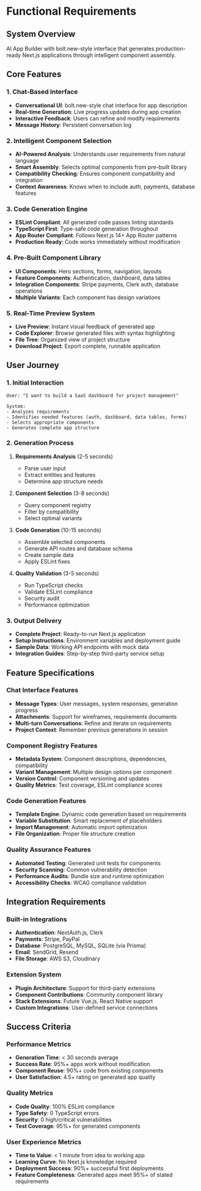 # Functional Requirements

## System Overview
AI App Builder with bolt.new-style interface that generates production-ready Next.js applications through intelligent component assembly.

## Core Features

### 1. Chat-Based Interface
- **Conversational UI**: bolt.new-style chat interface for app description
- **Real-time Generation**: Live progress updates during app creation
- **Interactive Feedback**: Users can refine and modify requirements
- **Message History**: Persistent conversation log

### 2. Intelligent Component Selection
- **AI-Powered Analysis**: Understands user requirements from natural language
- **Smart Assembly**: Selects optimal components from pre-built library
- **Compatibility Checking**: Ensures component compatibility and integration
- **Context Awareness**: Knows when to include auth, payments, database features

### 3. Code Generation Engine
- **ESLint Compliant**: All generated code passes linting standards
- **TypeScript First**: Type-safe code generation throughout
- **App Router Compliant**: Follows Next.js 14+ App Router patterns
- **Production Ready**: Code works immediately without modification

### 4. Pre-Built Component Library
- **UI Components**: Hero sections, forms, navigation, layouts
- **Feature Components**: Authentication, dashboard, data tables
- **Integration Components**: Stripe payments, Clerk auth, database operations
- **Multiple Variants**: Each component has design variations

### 5. Real-Time Preview System
- **Live Preview**: Instant visual feedback of generated app
- **Code Explorer**: Browse generated files with syntax highlighting
- **File Tree**: Organized view of project structure
- **Download Project**: Export complete, runnable application

## User Journey

### 1. Initial Interaction
```
User: "I want to build a SaaS dashboard for project management"

System: 
- Analyzes requirements
- Identifies needed features (auth, dashboard, data tables, forms)
- Selects appropriate components
- Generates complete app structure
```

### 2. Generation Process
1. **Requirements Analysis** (2-5 seconds)
   - Parse user input
   - Extract entities and features
   - Determine app structure needs

2. **Component Selection** (3-8 seconds)
   - Query component registry
   - Filter by compatibility
   - Select optimal variants

3. **Code Generation** (10-15 seconds)
   - Assemble selected components
   - Generate API routes and database schema
   - Create sample data
   - Apply ESLint fixes

4. **Quality Validation** (3-5 seconds)
   - Run TypeScript checks
   - Validate ESLint compliance
   - Security audit
   - Performance optimization

### 3. Output Delivery
- **Complete Project**: Ready-to-run Next.js application
- **Setup Instructions**: Environment variables and deployment guide
- **Sample Data**: Working API endpoints with mock data
- **Integration Guides**: Step-by-step third-party service setup

## Feature Specifications

### Chat Interface Features
- **Message Types**: User messages, system responses, generation progress
- **Attachments**: Support for wireframes, requirements documents
- **Multi-turn Conversations**: Refine and iterate on requirements
- **Project Context**: Remember previous generations in session

### Component Registry Features
- **Metadata System**: Component descriptions, dependencies, compatibility
- **Variant Management**: Multiple design options per component
- **Version Control**: Component versioning and updates
- **Quality Metrics**: Test coverage, ESLint compliance scores

### Code Generation Features
- **Template Engine**: Dynamic code generation based on requirements
- **Variable Substitution**: Smart replacement of placeholders
- **Import Management**: Automatic import optimization
- **File Organization**: Proper file structure creation

### Quality Assurance Features
- **Automated Testing**: Generated unit tests for components
- **Security Scanning**: Common vulnerability detection
- **Performance Audits**: Bundle size and runtime optimization
- **Accessibility Checks**: WCAG compliance validation

## Integration Requirements

### Built-in Integrations
- **Authentication**: NextAuth.js, Clerk
- **Payments**: Stripe, PayPal
- **Database**: PostgreSQL, MySQL, SQLite (via Prisma)
- **Email**: SendGrid, Resend
- **File Storage**: AWS S3, Cloudinary

### Extension System
- **Plugin Architecture**: Support for third-party extensions
- **Component Contributions**: Community component library
- **Stack Extensions**: Future Vue.js, React Native support
- **Custom Integrations**: User-defined service connections

## Success Criteria

### Performance Metrics
- **Generation Time**: < 30 seconds average
- **Success Rate**: 95%+ apps work without modification
- **Component Reuse**: 90%+ code from existing components
- **User Satisfaction**: 4.5+ rating on generated app quality

### Quality Metrics
- **Code Quality**: 100% ESLint compliance
- **Type Safety**: 0 TypeScript errors
- **Security**: 0 high/critical vulnerabilities
- **Test Coverage**: 95%+ for generated components

### User Experience Metrics
- **Time to Value**: < 1 minute from idea to working app
- **Learning Curve**: No Next.js knowledge required
- **Deployment Success**: 90%+ successful first deployments
- **Feature Completeness**: Generated apps meet 95%+ of stated requirements
